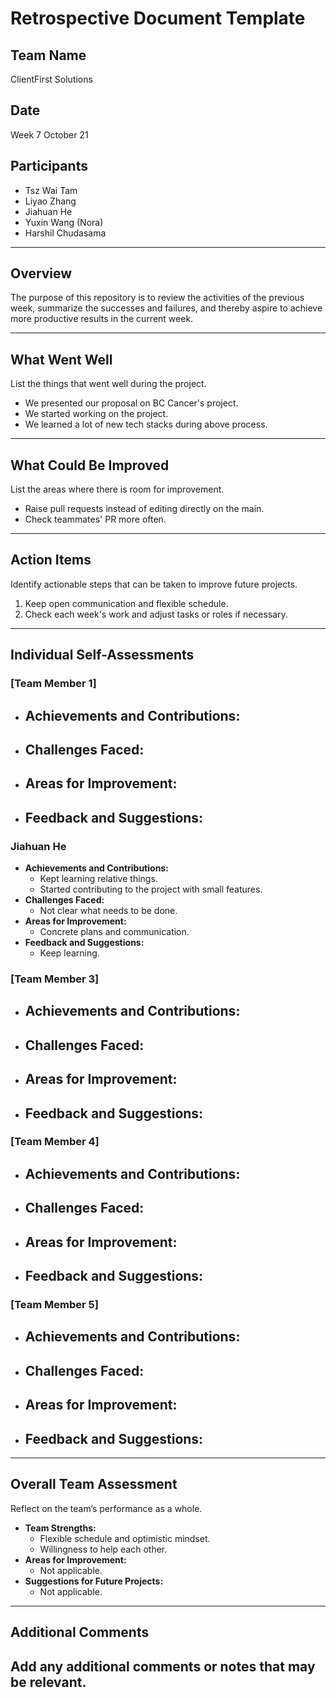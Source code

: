 # Retrospective Document Template

## Team Name
ClientFirst Solutions

## Date

Week 7 October 21

## Participants

- Tsz Wai Tam
- Liyao Zhang
- Jiahuan He
- Yuxin Wang (Nora)
- Harshil Chudasama

---

## Overview

The purpose of this repository is to review the activities of the previous week, summarize the successes and failures, and thereby aspire to achieve more productive results in the current week.

---

## What Went Well

List the things that went well during the project.
- We presented our proposal on BC Cancer's project.
- We started working on the project.
- We learned a lot of new tech stacks during above process.

---

## What Could Be Improved

List the areas where there is room for improvement.
- Raise pull requests instead of editing directly on the main.
- Check teammates' PR more often.

---

## Action Items

Identify actionable steps that can be taken to improve future projects.
1. Keep open communication and flexible schedule.
2. Check each week's work and adjust tasks or roles if necessary.

---

## Individual Self-Assessments
### [Team Member 1]
- **Achievements and Contributions:**
  -
- **Challenges Faced:**
  -
- **Areas for Improvement:**
  -
- **Feedback and Suggestions:**
  -

### Jiahuan He
- **Achievements and Contributions:**
  - Kept learning relative things.
  - Started contributing to the project with small features.
- **Challenges Faced:**
  - Not clear what needs to be done.
- **Areas for Improvement:**
  - Concrete plans and communication.
- **Feedback and Suggestions:**
  - Keep learning.

### [Team Member 3]
- **Achievements and Contributions:**
  -
- **Challenges Faced:**
  -
- **Areas for Improvement:**
  -
- **Feedback and Suggestions:**
  -

### [Team Member 4]
- **Achievements and Contributions:**
  -
- **Challenges Faced:**
  -
- **Areas for Improvement:**
  -
- **Feedback and Suggestions:**
  -

### [Team Member 5]
- **Achievements and Contributions:**
  -
- **Challenges Faced:**
  -
- **Areas for Improvement:**
  -
- **Feedback and Suggestions:**
  -

---

## Overall Team Assessment
Reflect on the team’s performance as a whole.
- **Team Strengths:**
  - Flexible schedule and optimistic mindset.
  - Willingness to help each other.
- **Areas for Improvement:**
  - Not applicable.
- **Suggestions for Future Projects:**
  - Not applicable.

---

## Additional Comments
Add any additional comments or notes that may be relevant.
-

